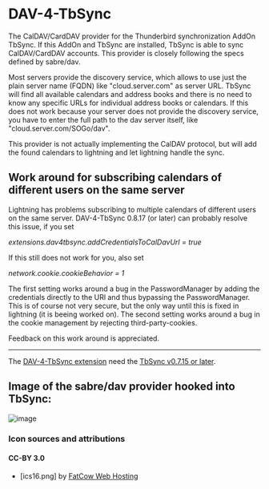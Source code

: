 # DAV-4-TbSync
The CalDAV/CardDAV provider for the Thunderbird synchronization AddOn TbSync. If this AddOn and TbSync are installed, TbSync is able to sync CalDAV/CardDAV accounts. This provider is closely following the specs defined by sabre/dav.

Most servers provide the discovery service, which allows to use just the plain server name (FQDN) like "cloud.server.com" as server URL. TbSync will find all available calendars and address books and there is no need to know any specific URLs for individual address books or calendars. If this does not work because your server does not provide the discovery service, you have to enter the full path to the dav server itself, like "cloud.server.com/SOGo/dav".

This provider is not actually implementing the CalDAV protocol, but will add the found calendars to lightning and let lightning handle the sync. 

## Work around for subscribing calendars of different users on the same server

Lightning has problems subscribing to multiple calendars of different users on the same server. DAV-4-TbSync 0.8.17 (or later) can probably resolve this issue, if you set

*extensions.dav4tbsync.addCredentialsToCalDavUrl = true*

If this still does not work for you, also set

*network.cookie.cookieBehavior = 1*

The first setting works around a bug in the PasswordManager by adding the credentials directly to the URl and thus bypassing the PasswordManager. This is of course not very secure, but the only way until this is fixed in lightning (it is beeing worked on).
The second setting works around a bug in the cookie management by rejecting third-party-cookies. 

Feedback on this work around is appreciated.

<hr>

The [DAV-4-TbSync extension](https://github.com/jobisoft/DAV-4-TbSync/releases) need the [TbSync v0.7.15 or later](https://github.com/jobisoft/TbSync/releases).

## Image of the sabre/dav provider hooked into TbSync:

![image](https://raw.githubusercontent.com/jobisoft/DAV-4-TbSync/master/screenshots/AddAccount.png)

### Icon sources and attributions

#### CC-BY 3.0
* [ics16.png] by [FatCow Web Hosting](https://www.iconfinder.com/icons/35803/)
